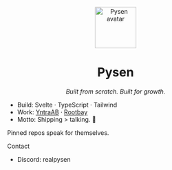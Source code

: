 <p align="center">
  <img src="./assets/avatar.png" width="96" alt="Pysen avatar" />
</p>

<h1 align="center">Pysen</h1>
<p align="center"><em>Built from scratch. Built for growth.</em></p>

- Build: Svelte · TypeScript · Tailwind
- Work: [YntraAB](https://github.com/YntraAB) · [Rootbay](https://github.com/Rootbay)
- Motto: Shipping > talking. 🚀

Pinned repos speak for themselves.

Contact
- Discord: realpysen
